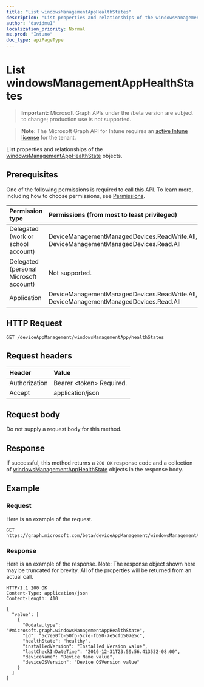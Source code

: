 ```yaml
---
title: "List windowsManagementAppHealthStates"
description: "List properties and relationships of the windowsManagementAppHealthState objects."
author: "davidmu1"
localization_priority: Normal
ms.prod: "Intune"
doc_type: apiPageType
---
```


# List windowsManagementAppHealthStates

> **Important:** Microsoft Graph APIs under the /beta version are subject to change; production use is not supported.

> **Note:** The Microsoft Graph API for Intune requires an [active Intune license](https://go.microsoft.com/fwlink/?linkid=839381) for the tenant.

List properties and relationships of the [windowsManagementAppHealthState](../resources/intune-devices-windowsmanagementapphealthstate.md) objects.

## Prerequisites
One of the following permissions is required to call this API. To learn more, including how to choose permissions, see [Permissions](/graph/permissions-reference).

|Permission type|Permissions (from most to least privileged)|
|:---|:---|
|Delegated (work or school account)|DeviceManagementManagedDevices.ReadWrite.All, DeviceManagementManagedDevices.Read.All|
|Delegated (personal Microsoft account)|Not supported.|
|Application|DeviceManagementManagedDevices.ReadWrite.All, DeviceManagementManagedDevices.Read.All|

## HTTP Request
<!-- {
  "blockType": "ignored"
}
-->
``` http
GET /deviceAppManagement/windowsManagementApp/healthStates
```

## Request headers
|Header|Value|
|:---|:---|
|Authorization|Bearer &lt;token&gt; Required.|
|Accept|application/json|

## Request body
Do not supply a request body for this method.

## Response
If successful, this method returns a `200 OK` response code and a collection of [windowsManagementAppHealthState](../resources/intune-devices-windowsmanagementapphealthstate.md) objects in the response body.

## Example

### Request
Here is an example of the request.
``` http
GET https://graph.microsoft.com/beta/deviceAppManagement/windowsManagementApp/healthStates
```

### Response
Here is an example of the response. Note: The response object shown here may be truncated for brevity. All of the properties will be returned from an actual call.
``` http
HTTP/1.1 200 OK
Content-Type: application/json
Content-Length: 410

{
  "value": [
    {
      "@odata.type": "#microsoft.graph.windowsManagementAppHealthState",
      "id": "5c7e50fb-50fb-5c7e-fb50-7e5cfb507e5c",
      "healthState": "healthy",
      "installedVersion": "Installed Version value",
      "lastCheckInDateTime": "2016-12-31T23:59:56.413532-08:00",
      "deviceName": "Device Name value",
      "deviceOSVersion": "Device OSVersion value"
    }
  ]
}
```




